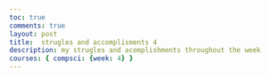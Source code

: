 ```yaml
---
toc: true
comments: true
layout: post
title:  strugles and accomplisments 4
description: my strugles and acomplishments throughout the week
courses: { compsci: {week: 4} }
---
```

